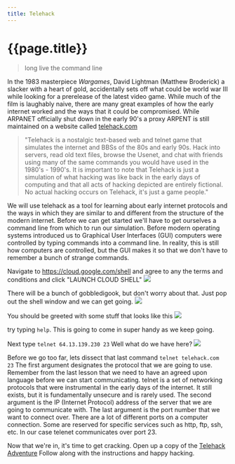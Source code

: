 ```yaml
---
title: Telehack
---
```


# {{page.title}}
>long live the command line

In the 1983 masterpiece _Wargames_, David Lightman (Matthew Broderick) a slacker with a heart of gold, accidentally sets off what could be world war III while looking for a prerelease of the latest video game. While much of the film is laughably naive, there are many great examples of how the early internet worked and the ways that it could be compromised. While ARPANET officially shut down in the early 90's a proxy ARPENT is still maintained on a website called <a href="http://www.telehack.com">telehack.com</a>

>"Telehack is a nostalgic text-based web and telnet game that simulates the internet and BBSs of the 80s and early 90s. Hack into servers, read old text files, browse the Usenet, and chat with friends using many of the same commands you would have used in the 1980's - 1990's. It is important to note that Telehack is just a simulation of what hacking was like back in the early days of computing and that all acts of hacking depicted are entirely fictional. No actual hacking occurs on Telehack, it's just a game people."

We will use telehack as a tool for learning about early internet protocols and the ways in which they are similar to and different from the structure of the modern internet. Before we can get started we'll have to get ourselves a command line from which to run our simulation. Before modern operating systems introduced us to Graphical User Interfaces (GUI) computers were controlled by typing commands into a command line. In reality, this is still how computers are controlled, but the GUI makes it so that we don't have to remember a bunch of strange commands.

Navigate to <a href="https://cloud.google.com/shell">https://cloud.google.com/shell</a> and agree to any the terms and conditions and click "LAUNCH CLOUD SHELL"
![]({{site.baseurl}}/img/google-shell.png)<br>

There will be a bunch of gobbledigook, but don't worry about that. Just pop out the shell window and we can get going.
![]({{site.baseurl}}/img/google-shell-window.png)

You should be greeted with some stuff that looks like this
![]({{site.baseurl}}/img/google-shell-first.png)

try typing `help`. This is going to come in super handy as we keep going.

Next type `telnet 64.13.139.230 23` Well what do we have here?
![]({{site.baseurl}}/img/telehack-first.png)

Before we go too far, lets dissect that last command `telnet telehack.com 23` The first argument designates the protocol that we are going to use. Remember from the last lesson that we need to have an agreed upon language before we can start communicating. telnet is a set of networking protocols that were instrumental in the early days of the internet. It still exists, but it is fundamentally unsecure and is rarely used. The second argument is the IP (Internet Protocol) address of the server that we are going to communicate with. The last argument is the port number that we want to connect over. There are a lot of different ports on a computer connection. Some are reserved for specific services such as http, ftp, ssh, etc. In our case telenet communicates over port 23.

Now that we're in, it's time to get cracking. Open up a copy of the <a href="https://docs.google.com/document/d/1W8qSu-OTA7OkmQ6uQJdXsoZoV_qg7sOIdPJ5t42jSSM/copy">Telehack Adventure</a> Follow along with the instructions and happy hacking.
